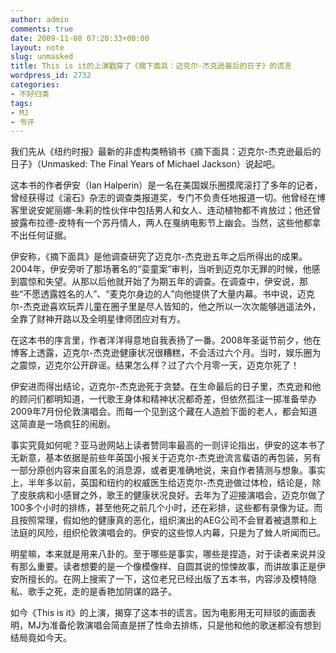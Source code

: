 ```yaml
---
author: admin
comments: true
date: 2009-11-08 07:20:33+00:00
layout: note
slug: unmasked
title: This is it的上演戳穿了《摘下面具：迈克尔-杰克逊最后的日子》的谎言
wordpress_id: 2732
categories:
- 不好归类
tags:
- MJ
- 书评
---
```


我们先从《纽约时报》最新的非虚构类畅销书《摘下面具：迈克尔-杰克逊最后的日子》（Unmasked: The Final Years of
Michael Jackson）说起吧。

这本书的作者伊安（Ian Halperin）是一名在美国娱乐圈摸爬滚打了多年的记者，曾经获得过《滚石》杂志的调查类报道奖，专门不负责任地报道一切。他曾经在博客里说安妮丽娜-朱莉的性伙伴中包括男人和女人、连动植物都不肯放过；他还曾披露布拉德-皮特有一个苏丹情人，两人在戛纳电影节上幽会。当然，这些他都拿不出任何证据。

伊安称，《摘下面具》是他调查研究了迈克尔-杰克逊五年之后所得出的成果。2004年，伊安旁听了那场著名的“娈童案”审判，当听到迈克尔无罪的时候，他感到震惊和失望。从那以后他就开始了为期五年的调查。在调查中，伊安说，那些“不愿透露姓名的人”、“麦克尔身边的人”向他提供了大量内幕。书中说，迈克尔-杰克逊喜欢玩弄儿童在圈子里是尽人皆知的，他之所以一次次能够逍遥法外，全靠了财神开路以及全明星律师团应对有方。

在这本书的序言里，作者洋洋得意地自我表扬了一番。2008年圣诞节前夕，他在博客上透露，迈克尔-杰克逊健康状况很糟糕，不会活过六个月。当时，娱乐圈为之震惊，迈克尔公开辟谣。结果怎么样？过了六个月零一天，迈克尔死了！

伊安进而得出结论，迈克尔-杰克逊死于贪婪。在生命最后的日子里，杰克逊和他的顾问们都明知道，一代歌王身体和精神状况都奇差，但依然孤注一掷准备举办2009年7月份伦敦演唱会。而每一个见到这个藏在人造脸下面的老人，都会知道这简直是一场疯狂的闹剧。

事实究竟如何呢？亚马逊网站上读者赞同率最高的一则评论指出，伊安的这本书了无新意，基本依据是前些年英国小报关于迈克尔-杰克逊流言蜚语的再包装，另有一部分原创内容来自匿名的消息源，或者更准确地说，来自作者猜测与想象。事实上，半年多以前，英国和纽约的权威医生给迈克尔-杰克逊做过体检，结论是，除了皮肤病和小感冒之外，歌王的健康状况良好。去年为了迎接演唱会，迈克尔做了100多个小时的排练，甚至他死之前几个小时，还在彩排，这些都有录像为证。而且按照常理，假如他的健康真的恶化，组织演出的AEG公司不会冒着被退票和上法庭的风险，组织伦敦演唱会的。伊安的这些惊人内幕，只是为了耸人听闻而已。

明星嘛，本来就是用来八卦的。至于哪些是事实，哪些是捏造，对于读者来说并没有那么重要。读者想要的是一个像模像样、自圆其说的惊悚故事，而讲故事正是伊安所擅长的。在网上搜索了一下，这位老兄已经出版了五本书，内容涉及模特隐私、歌手之死，走的是香艳加阴谋的路子。

如今《This is it》的上演，揭穿了这本书的谎言。因为电影用无可辩驳的画面表明，MJ为准备伦敦演唱会简直是拼了性命去排练，只是他和他的歌迷都没有想到结局竟如今天。

